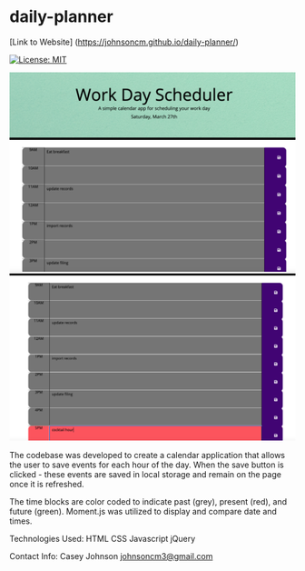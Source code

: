 # **daily-planner**

[Link to Website] (https://johnsoncm.github.io/daily-planner/)

[![License: MIT](https://img.shields.io/badge/License-MIT-yellow.svg)](https://opensource.org/licenses/MIT)

**![Screenshot of Website](./Assets/Calendar_App_1.png)**
**![Screenshot of Website](./Assets/Calendar_App_2.png)**



The codebase was developed to create a calendar application that allows the user to save events for each hour of the day. When the save button is clicked - these events are saved in local storage and remain on the page once it is refreshed. 

The time blocks are color coded to indicate past (grey), present (red), and future (green). Moment.js was utilized to display and compare date and times.

Technologies Used:
HTML
CSS
Javascript
jQuery

Contact Info:
Casey Johnson
johnsoncm3@gmail.com
